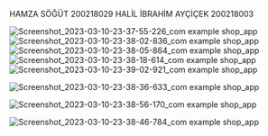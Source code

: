 HAMZA SÖĞÜT 200218029
HALİL İBRAHİM AYÇİÇEK 200218003

![Screenshot_2023-03-10-23-37-55-226_com example shop_app](https://user-images.githubusercontent.com/127450087/224440151-8aa1739f-9e62-4eec-be04-684cf1d6fb6e.jpg)
![Screenshot_2023-03-10-23-38-02-836_com example shop_app](https://user-images.githubusercontent.com/127450087/224440170-44df7166-c26f-4448-83d7-4f828a433b0e.jpg)
![Screenshot_2023-03-10-23-38-05-864_com example shop_app](https://user-images.githubusercontent.com/127450087/224440183-cea2ba88-3ca9-4e44-b770-4b8fed7c6a88.jpg)
![Screenshot_2023-03-10-23-38-18-614_com example shop_app](https://user-images.githubusercontent.com/127450087/224440196-67ed3b95-f83a-4354-b278-3bad190f6a2d.jpg)
![Screenshot_2023-03-10-23-39-02-921_com example shop_app](https://user-images.githubusercontent.com/127450087/224440266-39767294-4087-476f-834c-0050c10b8064.jpg)

![Screenshot_2023-03-10-23-38-36-633_com example shop_app](https://user-images.githubusercontent.com/127450087/224440220-327f587e-fb36-43a9-b5ab-5a3167cb436a.jpg)

![Screenshot_2023-03-10-23-38-56-170_com example shop_app](https://user-images.githubusercontent.com/127450087/224440254-fef4e787-3677-4e77-ad9a-b24bdfb13f21.jpg)


![Screenshot_2023-03-10-23-38-46-784_com example shop_app](https://user-images.githubusercontent.com/127450087/224440543-1a8645ca-0ab5-4f1a-b96e-45a7ec74371d.jpg)
